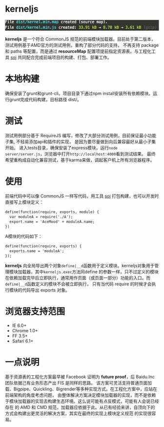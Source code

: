 # kerneljs

![sloc stats](./sloc.png "sloc stats")

**kerneljs** 是一个符合 CommonJS 规范的前端模块加载器。目前处于第二版本，测试用例基于AMD官方的测试用例，重构了部分代码的支持，
不再支持 package 和 paths 等配置，而是通过 **resourceMap** 配置项提前指定资源表。与工程化工具 [soi](https://github.com/Saber-Team/soi) 
共同配合完成前端项目的构建、打包、部署工作。

# 本地构建
确保安装了grunt和grunt-cli。项目目录下通过npm install安装所有依赖模块。运行grunt完成代码构建，目标路径 dist/。

# 测试
测试用例部分基于 RequireJS 编写，修改了大部分测试用例，目前保证最小功能子集, 不轻易添加api和插件的实现，
是因为要尽量做到向后兼容最好从最小子集开始。
进入tests目录，确保安装了express模块，运行`node server/server.js`，浏览器中打开`http://localhost:4000`看到测试结果。
最终希望重构成自动化兼容测试，基于karma来做，调起客户机上所有浏览器程序。

# 使用
前端代码中可以像 CommonJS 一样写代码，用工具 [soi](https://github.com/Saber-Team/soi) 打包构建，也可以开发时直接写上模块定义：

```
define(function(require, exports, module) {
  var moduleA = require('./A');  
  export.name = 'AceMood' + moduleA.name;
})
```

A模块的代码如下：

```
define(function(require, exports) {
  exports.name = 'moduleA';
});
```

**kerneljs** 向全局导出两个对象`define|__d`函数用于定义模块。kerneljs对象用于管理模块加载器，其中`kerneljs.exec`方法同define
的参数一样，只不过定义的模块在依赖加载完毕后立即执行，通常用作页面（或页面一部分）功能的入口。而`define|__d`函数定义的模块不会被立即执行，
只有当代码 require 的时候才会执行模块的代码导出 exports 对象。

# 浏览器支持范围
* IE 6.0+
* Chrome 1.0+
* FF 3.5+
* Safari 6.1+

# 一点说明
基于资源表的工程化方案最早被 Facebook 证明为 **future proof**，后 Baidu.Inc 团队依据己有业务形态产出 FIS 是同样的思路。
该方案可灵活支持普通页面加载、Bigpipe、Quickling、Bigrender等多种实现方式。在工程化方案中，应站在前端架构的角度考虑问题，
由整体解决方案决定模块加载器的实现，而不是依赖于模块加载器的实现去构建生态环境。这么说可能有点反模式，可能有人会说已经存在
的 AMD 和 CMD 规范，加载器应依据于此。从已有经验来讲，自顶向下的方式会构建出更灵活的解决方案，其实在最终的实现上模块定义规范
的实现很容易。
